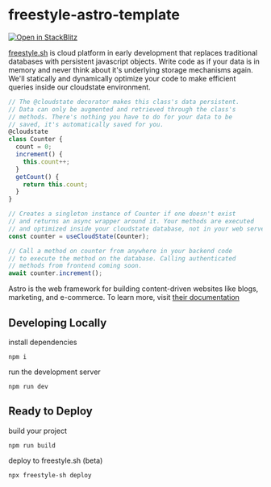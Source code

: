 # freestyle-astro-template

[![Open in StackBlitz](https://developer.stackblitz.com/img/open_in_stackblitz.svg)](https://stackblitz.com/github/freestyle-sh/freestyle-astro-template)

[freestyle.sh](https://www.freestyle.sh) is cloud platform in early development that replaces traditional databases with persistent javascript objects. Write code as if your data is in memory and never think about it's underlying storage mechanisms again. We'll statically and dynamically optimize your code to make efficient queries inside our cloudstate environment.
```js
// The @cloudstate decorator makes this class's data persistent.
// Data can only be augmented and retrieved through the class's
// methods. There's nothing you have to do for your data to be
// saved, it's automatically saved for you.
@cloudstate
class Counter {
  count = 0;
  increment() {
    this.count++;
  }
  getCount() {
    return this.count;
  }
}

// Creates a singleton instance of Counter if one doesn't exist
// and returns an async wrapper around it. Your methods are executed
// and optimized inside your cloudstate database, not in your web server.
const counter = useCloudState(Counter);

// Call a method on counter from anywhere in your backend code
// to execute the method on the database. Calling authenticated
// methods from frontend coming soon.
await counter.increment();

```
Astro is the web framework for building content-driven websites like blogs, marketing, and e-commerce. To learn more, visit [their documentation](https://docs.astro.build/en/concepts/why-astro/)

## Developing Locally

install dependencies
```
npm i
```

run the development server
```
npm run dev
```

## Ready to Deploy
build your project
```
npm run build
```

deploy to freestyle.sh (beta)
```
npx freestyle-sh deploy
```
